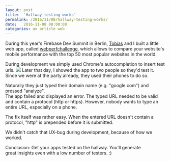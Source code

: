 ```yaml
---
layout: post
title:  'Hallway testing works'
permalink: /2016/11/08/hallway-testing-works/
date:   2016-11-08 00:00:00
categories: ux article web
---
```


During this year's Firebase Dev Summit in Berlin, [Tobias](https://twitter.com/tobiasbales "https://twitter.com/tobiasbales") and I built a little web app, called [webperfchallenge](https://webperfchallenge.com/ "https://webperfchallenge.com/"), which allows to compare your website's mobile performance with the top 50 most popular websites in the world.  

During development we simply used Chrome's autocompletion to insert test urls.
![](https://image.jimcdn.com/app/cms/image/transf/dimension=462x1024:format=png/path/se42d1516dcb4082b/image/i62270ef81557ac8e/version/1478626142/image.png)
Later that day, I showed the app to two people so they'd test it. Since we were at the party already, they used their phones to do so.  

Naturally they just typed their domain name (e.g. "google.com") and pressed "analyze".  
The app failed and displayed an error. The typed URL needed to be valid and contain a protocol (http or https). However, nobody wants to type an entire URL, especially on a phone.  

The fix itself was rather easy. When the entered URL doesn't contain a protocol, "http" is prepended before it is submitted.  

We didn't catch that UX-bug during development, because of how we worked.  

Conclusion: Get your apps tested on the hallway. You'll generate great insights even with a low number of testers. :)
